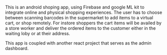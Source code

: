 This is an android shoping app, using Firebase and google ML kit to integrate online and physical shopping experiences.
The user has to choose between scanning barcodes in the supermarket to add items to a virtual cart, or shop remotely.
For instore shoppers the cart items will be availed by a store worker and deliver the ordered items to the customer either in the waiting loby or at their address.

This app is coupled with another react project that serves as the admin dashboard.
